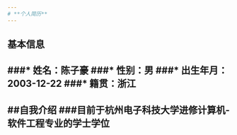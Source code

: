 ```yaml
---
# **个人简历**
---
```

## 基本信息
###* 姓名：陈子豪
###* 性别：男
###* 出生年月：2003-12-22
###* 籍贯：浙江
---
##自我介绍
###目前于杭州电子科技大学进修计算机-软件工程专业的学士学位
---
